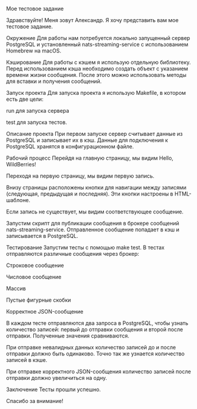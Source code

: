 Мое тестовое задание

Здравствуйте! Меня зовут Александр. Я хочу представить вам мое тестовое задание.

Окружение
Для работы нам потребуется локально запущенный сервер PostgreSQL и установленный nats-streaming-service с использованием Homebrew на macOS.

Кэширование
Для работы с кэшем я использую отдельную библиотеку. Перед использованием кэша необходимо создать объект с указанием времени жизни сообщения. После этого можно использовать методы для вставки и получения сообщений.

Запуск проекта
Для запуска проекта я использую Makefile, в котором есть две цели: 

run для запуска сервера

test для запуска тестов.

Описание проекта
При первом запуске сервер считывает данные из PostgreSQL и записывает их в кэш.
Данные для подключения к PostgreSQL хранятся в конфигурационном файле.

Рабочий процесс
Перейдя на главную страницу, мы видим Hello, WildBerries!

Переходя на первую страницу, мы видим первую запись.

Внизу страницы расположены кнопки для навигации между записями (следующая, предыдущая и последняя). Эти кнопки настроены в HTML-шаблоне.

Если запись не существует, мы видим соответствующее сообщение.

Запустим скрипт для публикации сообщения в брокере сообщений nats-streaming-service. Отправленное сообщение попадает в кэш и записывается в PostgreSQL.

Тестирование
Запустим тесты с помощью make test. В тестах отправляются различные сообщения через брокер:

Строковое сообщение

Числовое сообщение

Массив

Пустые фигурные скобки

Корректное JSON-сообщение

В каждом тесте отправляются два запроса в PostgreSQL, чтобы узнать количество записей: первый до отправки сообщения и второй после отправки. Полученные значения сравниваются.

При отправке невалидных данных количество записей до и после отправки должно быть одинаково. Точно так же узнается количество записей в кэше.

При отправке корректного JSON-сообщения количество записей после отправки должно увеличиться на одну.

Заключение
Тесты прошли успешно.

Спасибо за внимание!